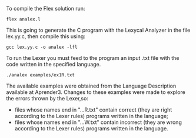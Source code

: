 To compile the Flex solution run:

```flex analex.l```

This is going to generate the C program with the Lexycal Analyzer in the file lex.yy.c, then compile this using:

```gcc lex.yy.c -o analex -lfl```

To run the Lexer you must feed to the program an input .txt file with the code written in the specified language.

```./analex examples/ex1R.txt```

The available examples were obtained from the Language Description available at Aprender3.
Changes to these examples were made to explore the errors thrown by the Lexer,so:
- files whose names end in "...R.txt" contain correct (they are right according to the Lexer rules) programs written in the language;
- files whose names end in "...W.txt" contain incorrect (they are wrong according to the Lexer rules) programs written in the language.


